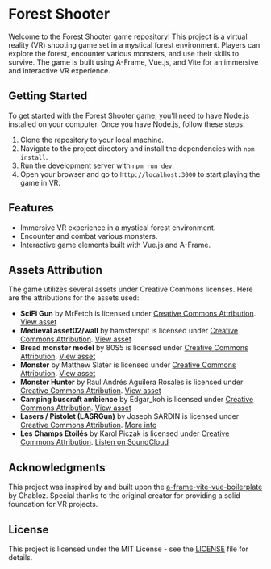 # Forest Shooter

Welcome to the Forest Shooter game repository! This project is a virtual reality (VR) shooting game set in a mystical forest environment. Players can explore the forest, encounter various monsters, and use their skills to survive. The game is built using A-Frame, Vue.js, and Vite for an immersive and interactive VR experience.

## Getting Started

To get started with the Forest Shooter game, you'll need to have Node.js installed on your computer. Once you have Node.js, follow these steps:

1. Clone the repository to your local machine.
2. Navigate to the project directory and install the dependencies with `npm install`.
3. Run the development server with `npm run dev`.
4. Open your browser and go to `http://localhost:3000` to start playing the game in VR.

## Features

- Immersive VR experience in a mystical forest environment.
- Encounter and combat various monsters.
- Interactive game elements built with Vue.js and A-Frame.

## Assets Attribution

The game utilizes several assets under Creative Commons licenses. Here are the attributions for the assets used:

- **SciFi Gun** by MrFetch is licensed under [Creative Commons Attribution](http://creativecommons.org/licenses/by/4.0/). [View asset](https://skfb.ly/DHNN)
- **Medieval asset02/wall** by hamsterspit is licensed under [Creative Commons Attribution](http://creativecommons.org/licenses/by/4.0/). [View asset](https://skfb.ly/69JQZ)
- **Bread monster model** by 80S5 is licensed under [Creative Commons Attribution](http://creativecommons.org/licenses/by/4.0/). [View asset](https://skfb.ly/oIGvY)
- **Monster** by Matthew Slater is licensed under [Creative Commons Attribution](http://creativecommons.org/licenses/by/4.0/). [View asset](https://skfb.ly/oruOv)
- **Monster Hunter** by Raul Andrés Aguilera Rosales is licensed under [Creative Commons Attribution](http://creativecommons.org/licenses/by/4.0/). [View asset](https://skfb.ly/69qv6)
- **Camping buscraft ambience** by Edgar_koh is licensed under [Creative Commons Attribution](http://creativecommons.org/licenses/by/4.0/). [View asset](https://skfb.ly/6V9Ru)
- **Lasers / Pistolet (LASRGun)** by Joseph SARDIN is licensed under [Creative Commons Attribution](https://creativecommons.org/licenses/by/3.0/deed.fr). [More info](https://www.libertivi.com/lelabodubruiteur_124)
- **Les Champs Etoilés** by Karol Piczak is licensed under [Creative Commons Attribution](https://creativecommons.org/licenses/by/3.0/deed.fr). [Listen on SoundCloud](https://soundcloud.com/karol-piczak)

## Acknowledgments

This project was inspired by and built upon the [a-frame-vite-vue-boilerplate](https://github.com/Chabloz/a-frame-vite-vue-boilerplate) by Chabloz. Special thanks to the original creator for providing a solid foundation for VR projects.

## License

This project is licensed under the MIT License - see the [LICENSE](LICENSE) file for details.
